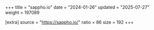 +++
title = "sappho.io"
date = "2024-01-26"
updated = "2025-07-27"
weight = 197089

[extra]
source = "https://sappho.io/"
ratio = 86
size = 192
+++
